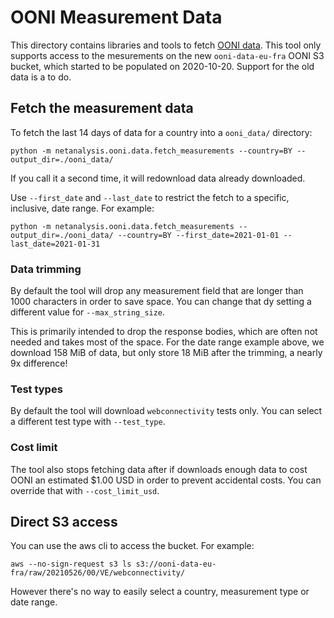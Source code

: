 # OONI Measurement Data

This directory contains libraries and tools to fetch [OONI data](https://ooni.org/data/). This tool only supports access to the mesurements on the new `ooni-data-eu-fra` OONI S3 bucket, which started to be populated on 2020-10-20. Support for the old data is a to do.

## Fetch the measurement data

To fetch the last 14 days of data for a country into a `ooni_data/` directory:

    python -m netanalysis.ooni.data.fetch_measurements --country=BY --output_dir=./ooni_data/

If you call it a second time, it will redownload data already downloaded.

Use `--first_date` and `--last_date` to restrict the fetch to a specific, inclusive, date range. For example:

    python -m netanalysis.ooni.data.fetch_measurements --output_dir=./ooni_data/ --country=BY --first_date=2021-01-01 --last_date=2021-01-31

### Data trimming
By default the tool will drop any measurement field that are longer than 1000 characters in order to save space. You can change that dy setting a different value for `--max_string_size`.

This is primarily intended to drop the response bodies, which are often not needed and takes most of the space. For the date range example above, we download 158 MiB of data, but only store 18 MiB after the trimming, a nearly 9x difference!

### Test types
By default the tool will download `webconnectivity` tests only. You can select a different test type with `--test_type`.

### Cost limit
The tool also stops fetching data after if downloads enough data to cost OONI an estimated $1.00 USD in order to prevent accidental costs. You can override that with `--cost_limit_usd`.

## Direct S3 access

You can use the aws cli to access the bucket. For example:
```
aws --no-sign-request s3 ls s3://ooni-data-eu-fra/raw/20210526/00/VE/webconnectivity/
```

However there's no way to easily select a country, measurement type or date range.